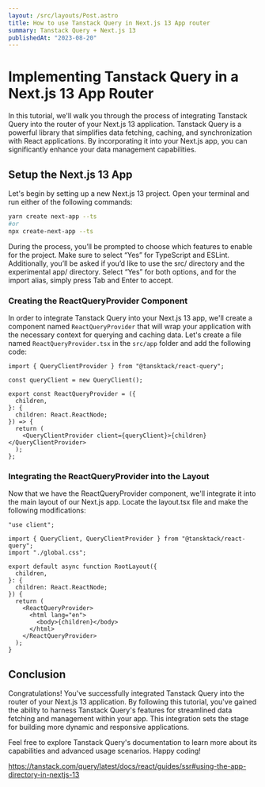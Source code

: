```yaml
---
layout: /src/layouts/Post.astro
title: How to use Tanstack Query in Next.js 13 App router
summary: Tanstack Query + Next.js 13
publishedAt: "2023-08-20"
---
```


# Implementing Tanstack Query in a Next.js 13 App Router

In this tutorial, we'll walk you through the process of integrating Tanstack Query into the router of your Next.js 13 application. Tanstack Query is a powerful library that simplifies data fetching, caching, and synchronization with React applications. By incorporating it into your Next.js app, you can significantly enhance your data management capabilities.

## Setup the Next.js 13 App

Let's begin by setting up a new Next.js 13 project. Open your terminal and run either of the following commands:

```bash
yarn create next-app --ts
#or
npx create-next-app --ts
```

During the process, you’ll be prompted to choose which features to enable for the project. Make sure to select “Yes” for TypeScript and ESLint. Additionally, you’ll be asked if you’d like to use the src/ directory and the experimental app/ directory. Select “Yes” for both options, and for the import alias, simply press Tab and Enter to accept.

### Creating the ReactQueryProvider Component

In order to integrate Tanstack Query into your Next.js 13 app, we'll create a component named `ReactQueryProvider` that will wrap your application with the necessary context for querying and caching data. Let's create a file named `ReactQueryProvider.tsx` in the `src/app` folder and add the following code:

```tsx
import { QueryClientProvider } from "@tansktack/react-query";

const queryClient = new QueryClient();

export const ReactQueryProvider = ({
  children,
}: {
  children: React.ReactNode;
}) => {
  return (
    <QueryClientProvider client={queryClient}>{children}</QueryClientProvider>
  );
};
```

### Integrating the ReactQueryProvider into the Layout

Now that we have the ReactQueryProvider component, we'll integrate it into the main layout of our Next.js app. Locate the layout.tsx file and make the following modifications:

```tsx
"use client";

import { QueryClient, QueryClientProvider } from "@tansktack/react-query";
import "./global.css";

export default async function RootLayout({
  children,
}: {
  children: React.ReactNode;
}) {
  return (
    <ReactQueryProvider>
      <html lang="en">
        <body>{children}</body>
      </html>
    </ReactQueryProvider>
  );
}
```

## Conclusion

Congratulations! You've successfully integrated Tanstack Query into the router of your Next.js 13 application. By following this tutorial, you've gained the ability to harness Tanstack Query's features for streamlined data fetching and management within your app. This integration sets the stage for building more dynamic and responsive applications.

Feel free to explore Tanstack Query's documentation to learn more about its capabilities and advanced usage scenarios. Happy coding!

https://tanstack.com/query/latest/docs/react/guides/ssr#using-the-app-directory-in-nextjs-13
